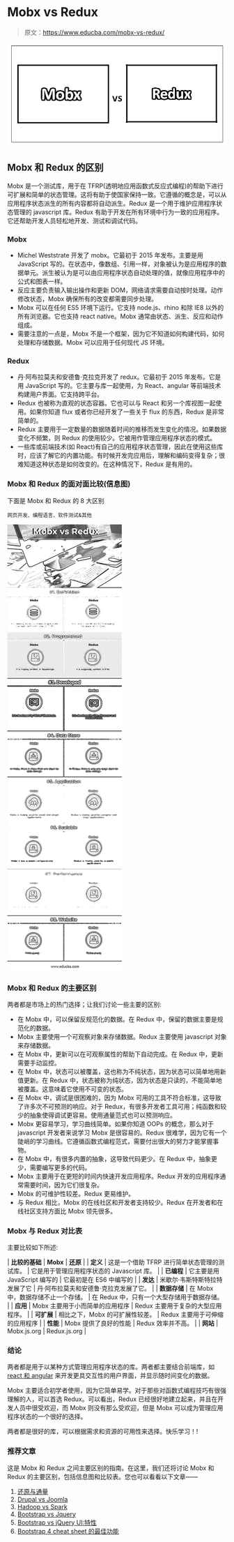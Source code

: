 # Mobx vs Redux

> 原文：<https://www.educba.com/mobx-vs-redux/>

![Mobx vs Redux](img/6191048f07718f1b2cd4081b46426f49.png)



## Mobx 和 Redux 的区别

Mobx 是一个测试库，用于在 TFRP(透明地应用函数式反应式编程)的帮助下进行可扩展和简单的状态管理。这将有助于使国家保持一致。它遵循的概念是，可以从应用程序状态派生的所有内容都将自动派生。Redux 是一个用于维护应用程序状态管理的 javascript 库。Redux 有助于开发在所有环境中行为一致的应用程序。它还帮助开发人员轻松地开发、测试和调试代码。

### Mobx

*   Michel Weststrate 开发了 mobx。它最初于 2015 年发布。主要是用 JavaScript 写的。在状态中，像数组、引用一样，对象被认为是应用程序的数据单元。派生被认为是可以由应用程序状态自动处理的值，就像应用程序中的公式和图表一样。
*   反应主要负责输入输出操作和更新 DOM，网络请求需要自动按时处理。动作修改状态，Mobx 确保所有的改变都需要同步处理。
*   Mobx 可以在任何 ES5 环境下运行。它支持 node.js、rhino 和除 IE8 以外的所有浏览器。它也支持 react native。Mobx 通常由状态、派生、反应和动作组成。
*   需要注意的一点是，Mobx 不是一个框架，因为它不知道如何构建代码，如何处理和存储数据。Mobx 可以应用于任何现代 JS 环境。

### Redux

*   丹·阿布拉莫夫和安德鲁·克拉克开发了 redux。它最初于 2015 年发布。它是用 JavaScript 写的。它主要与库一起使用，为 React、angular 等前端技术构建用户界面。它支持跨平台。
*   Redux 也被称为直观的状态容器。它也可以与 React 和另一个库视图一起使用。如果你知道 flux 或者你已经开发了一些关于 flux 的东西，Redux 是非常简单的。
*   Redux 主要用于一定数量的数据随着时间的推移而发生变化的情况。如果数据变化不频繁，则 Redux 的使用较少。它被用作管理应用程序状态的模式。
*   一些库或前端技术(如 React)有自己的应用程序状态管理，因此在使用这些库时，应该了解它的内置功能。有时候开发完应用后，理解和编码变得复杂；很难知道这种状态是如何改变的。在这种情况下，Redux 是有用的。

### Mobx 和 Redux 的面对面比较(信息图)

下面是 Mobx 和 Redux 的 8 大区别

<small>网页开发、编程语言、软件测试&其他</small>

![Mobx vs Redux Infographics](img/b421e3c261115ebbe99023e60c36e952.png)



### Mobx 和 Redux 的主要区别

两者都是市场上的热门选择；让我们讨论一些主要的区别:

*   在 Mobx 中，可以保留反规范化的数据。在 Redux 中，保留的数据主要是规范化的数据。
*   Mobx 主要使用一个可观察对象来存储数据。Redux 主要使用 javascript 对象来存储数据。
*   在 Mobx 中，更新可以在可观察属性的帮助下自动完成。在 Redux 中，更新需要手动监控。
*   在 Mobx 中，状态可以被覆盖，这也称为不纯状态，因为状态可以简单地用新值更新。在 Redux 中，状态被称为纯状态，因为状态是只读的，不能简单地被覆盖。这意味着它使用不可变的状态。
*   在 Mobx 中，调试是很困难的，因为 Mobx 可用的工具不符合标准，这导致了许多次不可预测的响应。对于 Redux，有很多开发者工具可用；纯函数和较少的抽象使得调试更容易。使用通量范式也可以预测响应。
*   Mobx 更容易学习，学习曲线简单。如果你知道 OOPs 的概念，那么对于 javascript 开发者来说学习 Mobx 是很容易的。Redux 很难学，因为它有一个陡峭的学习曲线。它遵循函数式编程范式，需要付出很大的努力才能掌握事物。
*   在 Mobx 中，有很多内置的抽象，这导致代码更少。在 Redux 中，抽象更少，需要编写更多的代码。
*   Mobx 主要用于在更短的时间内快速开发应用程序。Redux 开发的应用程序通常需要时间，因为它们很复杂。
*   Mobx 的可维护性较差。Redux 更易维护。
*   与 Redux 相比，Mobx 的在线社区和开发者支持较少。Redux 在开发者和在线社区支持方面比 Mobx 领先很多。

### Mobx 与 Redux 对比表

主要比较如下所述:

| **比较的基础** | **Mobx** | **还原** |
| **定义** | 这是一个借助 TFRP 进行简单状态管理的测试库。 | 它是用于管理应用程序状态的 Javascript 库。 |
| **已编程** | 它主要是用 JavaScript 编写的 | 它最初是在 ES6 中编写的 |
| **发达** | 米歇尔·韦斯特斯特拉特发展了它 | 丹·阿布拉莫夫和安德鲁·克拉克发展了它。 |
| **数据存储** | 在 Mobx 中，数据存储不止一个存储。 | 在 Redux 中，只有一个大型存储用于数据存储。 |
| **应用** | Mobx 主要用于小而简单的应用程序 | Redux 主要用于复杂的大型应用程序。 |
| **可扩展** | 相比之下，Mobx 的可扩展性较差。 | Redux 主要用于可伸缩的应用程序 |
| **性能** | Mobx 提供了良好的性能 | Redux 效率并不高。 |
| **网站** | Mobx.js.org | Redux.js.org |

### 结论

两者都是用于以某种方式管理应用程序状态的库。两者都主要结合前端库，如 [react 和 angular](https://www.educba.com/angular-vs-react/) 来开发更具交互性的用户界面，并显示随时间变化的数据。

Mobx 主要适合初学者使用，因为它简单易学。对于那些对函数式编程技巧有很强理解的人，可以首选 Redux。可以看出，Redux 已经很好地建立起来，并且在开发人员中很受欢迎，而 Mobx 则没有那么受欢迎，但是 Mobx 可以成为管理应用程序状态的一个很好的选择。

两者都是很好的库，可以根据需求和资源的可用性来选择。快乐学习！!

### 推荐文章

这是 Mobx 和 Redux 之间主要区别的指南。在这里，我们还将讨论 Mobx 和 Redux 的主要区别，包括信息图和比较表。您也可以看看以下文章——

1.  [还原与通量](https://www.educba.com/redux-vs-flux/)
2.  [Drupal vs Joomla](https://www.educba.com/drupal-vs-joomla/)
3.  [Hadoop vs Spark](https://www.educba.com/hadoop-vs-spark/)
4.  [Bootstrap vs Jquery](https://www.educba.com/bootstrap-vs-jquery/)
5.  [Bootstrap vs jQuery UI:特性](https://www.educba.com/bootstrap-vs-jquery-ui/)
6.  [Bootstrap 4 cheat sheet 的最佳功能](https://www.educba.com/bootstrap-4-cheat-sheet/)





